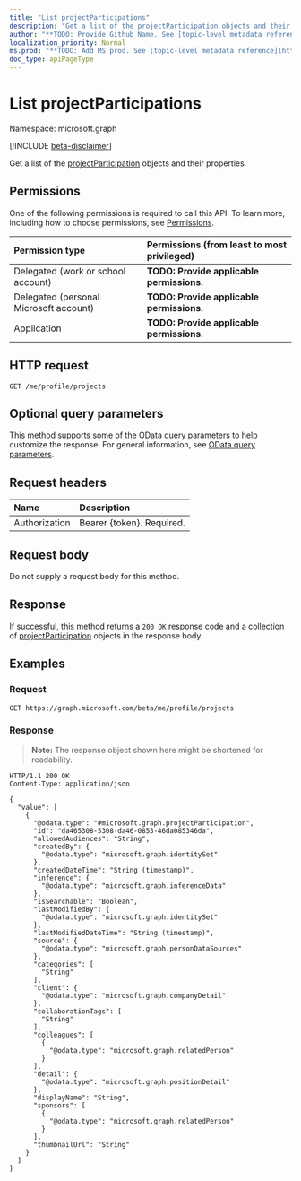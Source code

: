 ```yaml
---
title: "List projectParticipations"
description: "Get a list of the projectParticipation objects and their properties."
author: "**TODO: Provide Github Name. See [topic-level metadata reference](https://msgo.azurewebsites.net/add/document/guidelines/metadata.html#topic-level-metadata)**"
localization_priority: Normal
ms.prod: "**TODO: Add MS prod. See [topic-level metadata reference](https://msgo.azurewebsites.net/add/document/guidelines/metadata.html#topic-level-metadata)**"
doc_type: apiPageType
---
```


# List projectParticipations
Namespace: microsoft.graph

[!INCLUDE [beta-disclaimer](../../includes/beta-disclaimer.md)]

Get a list of the [projectParticipation](../resources/projectparticipation.md) objects and their properties.

## Permissions
One of the following permissions is required to call this API. To learn more, including how to choose permissions, see [Permissions](/graph/permissions-reference).

|Permission type|Permissions (from least to most privileged)|
|:---|:---|
|Delegated (work or school account)|**TODO: Provide applicable permissions.**|
|Delegated (personal Microsoft account)|**TODO: Provide applicable permissions.**|
|Application|**TODO: Provide applicable permissions.**|

## HTTP request

<!-- {
  "blockType": "ignored"
}
-->
``` http
GET /me/profile/projects
```

## Optional query parameters
This method supports some of the OData query parameters to help customize the response. For general information, see [OData query parameters](/graph/query-parameters).

## Request headers
|Name|Description|
|:---|:---|
|Authorization|Bearer {token}. Required.|

## Request body
Do not supply a request body for this method.

## Response

If successful, this method returns a `200 OK` response code and a collection of [projectParticipation](../resources/projectparticipation.md) objects in the response body.

## Examples

### Request
<!-- {
  "blockType": "request",
  "name": "list_projectparticipation"
}
-->
``` http
GET https://graph.microsoft.com/beta/me/profile/projects
```


### Response
>**Note:** The response object shown here might be shortened for readability.
<!-- {
  "blockType": "response",
  "truncated": true,
  "@odata.type": "Collection(microsoft.graph.projectParticipation)"
}
-->
``` http
HTTP/1.1 200 OK
Content-Type: application/json

{
  "value": [
    {
      "@odata.type": "#microsoft.graph.projectParticipation",
      "id": "da465308-5308-da46-0853-46da085346da",
      "allowedAudiences": "String",
      "createdBy": {
        "@odata.type": "microsoft.graph.identitySet"
      },
      "createdDateTime": "String (timestamp)",
      "inference": {
        "@odata.type": "microsoft.graph.inferenceData"
      },
      "isSearchable": "Boolean",
      "lastModifiedBy": {
        "@odata.type": "microsoft.graph.identitySet"
      },
      "lastModifiedDateTime": "String (timestamp)",
      "source": {
        "@odata.type": "microsoft.graph.personDataSources"
      },
      "categories": [
        "String"
      ],
      "client": {
        "@odata.type": "microsoft.graph.companyDetail"
      },
      "collaborationTags": [
        "String"
      ],
      "colleagues": [
        {
          "@odata.type": "microsoft.graph.relatedPerson"
        }
      ],
      "detail": {
        "@odata.type": "microsoft.graph.positionDetail"
      },
      "displayName": "String",
      "sponsors": [
        {
          "@odata.type": "microsoft.graph.relatedPerson"
        }
      ],
      "thumbnailUrl": "String"
    }
  ]
}
```

